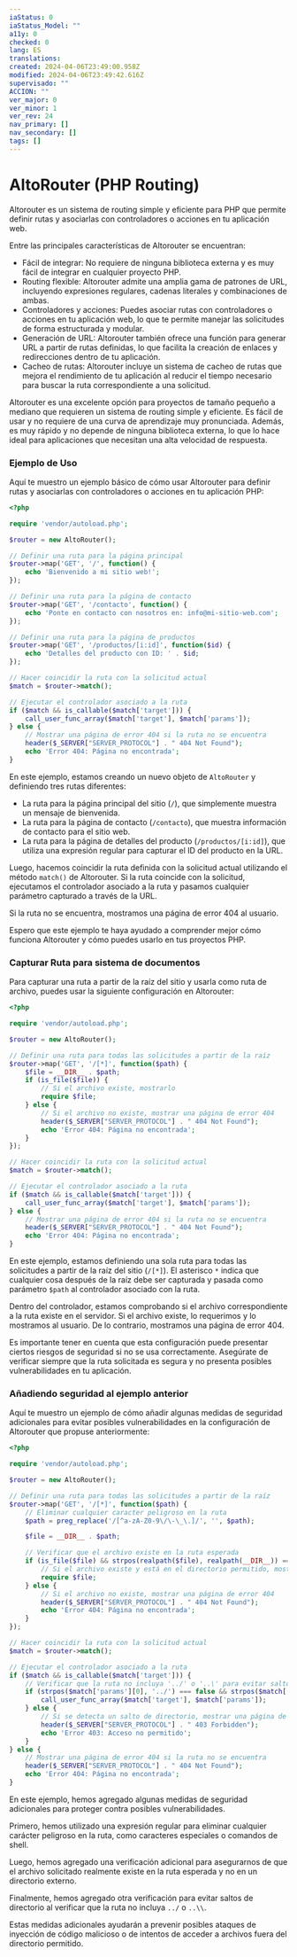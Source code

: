 ```yaml
---
iaStatus: 0
iaStatus_Model: ""
a11y: 0
checked: 0
lang: ES
translations: 
created: 2024-04-06T23:49:00.958Z
modified: 2024-04-06T23:49:42.616Z
supervisado: ""
ACCION: ""
ver_major: 0
ver_minor: 1
ver_rev: 24
nav_primary: []
nav_secondary: []
tags: []
---
```

# AltoRouter (PHP Routing)

Altorouter es un sistema de routing simple y eficiente para PHP que permite definir rutas y asociarlas con controladores o acciones en tu aplicación web.

Entre las principales características de Altorouter se encuentran:

-   Fácil de integrar: No requiere de ninguna biblioteca externa y es muy fácil de integrar en cualquier proyecto PHP.
-   Routing flexible: Altorouter admite una amplia gama de patrones de URL, incluyendo expresiones regulares, cadenas literales y combinaciones de ambas.
-   Controladores y acciones: Puedes asociar rutas con controladores o acciones en tu aplicación web, lo que te permite manejar las solicitudes de forma estructurada y modular.
-   Generación de URL: Altorouter también ofrece una función para generar URL a partir de rutas definidas, lo que facilita la creación de enlaces y redirecciones dentro de tu aplicación.
-   Cacheo de rutas: Altorouter incluye un sistema de cacheo de rutas que mejora el rendimiento de tu aplicación al reducir el tiempo necesario para buscar la ruta correspondiente a una solicitud.

Altorouter es una excelente opción para proyectos de tamaño pequeño a mediano que requieren un sistema de routing simple y eficiente. Es fácil de usar y no requiere de una curva de aprendizaje muy pronunciada. Además, es muy rápido y no depende de ninguna biblioteca externa, lo que lo hace ideal para aplicaciones que necesitan una alta velocidad de respuesta.

### Ejemplo de Uso

Aquí te muestro un ejemplo básico de cómo usar Altorouter para definir rutas y asociarlas con controladores o acciones en tu aplicación PHP:

```php
<?php

require 'vendor/autoload.php';

$router = new AltoRouter();

// Definir una ruta para la página principal
$router->map('GET', '/', function() {
    echo 'Bienvenido a mi sitio web!';
});

// Definir una ruta para la página de contacto
$router->map('GET', '/contacto', function() {
    echo 'Ponte en contacto con nosotros en: info@mi-sitio-web.com';
});

// Definir una ruta para la página de productos
$router->map('GET', '/productos/[i:id]', function($id) {
    echo 'Detalles del producto con ID: ' . $id;
});

// Hacer coincidir la ruta con la solicitud actual
$match = $router->match();

// Ejecutar el controlador asociado a la ruta
if ($match && is_callable($match['target'])) {
    call_user_func_array($match['target'], $match['params']);
} else {
    // Mostrar una página de error 404 si la ruta no se encuentra
    header($_SERVER["SERVER_PROTOCOL"] . " 404 Not Found");
    echo 'Error 404: Página no encontrada';
}
```


En este ejemplo, estamos creando un nuevo objeto de `AltoRouter` y definiendo tres rutas diferentes:

-   La ruta para la página principal del sitio (`/`), que simplemente muestra un mensaje de bienvenida.
-   La ruta para la página de contacto (`/contacto`), que muestra información de contacto para el sitio web.
-   La ruta para la página de detalles del producto (`/productos/[i:id]`), que utiliza una expresión regular para capturar el ID del producto en la URL.

Luego, hacemos coincidir la ruta definida con la solicitud actual utilizando el método `match()` de Altorouter. Si la ruta coincide con la solicitud, ejecutamos el controlador asociado a la ruta y pasamos cualquier parámetro capturado a través de la URL.

Si la ruta no se encuentra, mostramos una página de error 404 al usuario.

Espero que este ejemplo te haya ayudado a comprender mejor cómo funciona Altorouter y cómo puedes usarlo en tus proyectos PHP.

### Capturar Ruta para sistema de documentos

Para capturar una ruta a partir de la raíz del sitio y usarla como ruta de archivo, puedes usar la siguiente configuración en Altorouter:

```php
<?php

require 'vendor/autoload.php';

$router = new AltoRouter();

// Definir una ruta para todas las solicitudes a partir de la raíz
$router->map('GET', '/[*]', function($path) {
    $file = __DIR__ . $path;
    if (is_file($file)) {
        // Si el archivo existe, mostrarlo
        require $file;
    } else {
        // Si el archivo no existe, mostrar una página de error 404
        header($_SERVER["SERVER_PROTOCOL"] . " 404 Not Found");
        echo 'Error 404: Página no encontrada';
    }
});

// Hacer coincidir la ruta con la solicitud actual
$match = $router->match();

// Ejecutar el controlador asociado a la ruta
if ($match && is_callable($match['target'])) {
    call_user_func_array($match['target'], $match['params']);
} else {
    // Mostrar una página de error 404 si la ruta no se encuentra
    header($_SERVER["SERVER_PROTOCOL"] . " 404 Not Found");
    echo 'Error 404: Página no encontrada';
}

```
En este ejemplo, estamos definiendo una sola ruta para todas las solicitudes a partir de la raíz del sitio (`/[*]`). El asterisco `*` indica que cualquier cosa después de la raíz debe ser capturada y pasada como parámetro `$path` al controlador asociado con la ruta.

Dentro del controlador, estamos comprobando si el archivo correspondiente a la ruta existe en el servidor. Si el archivo existe, lo requerimos y lo mostramos al usuario. De lo contrario, mostramos una página de error 404.

Es importante tener en cuenta que esta configuración puede presentar ciertos riesgos de seguridad si no se usa correctamente. Asegúrate de verificar siempre que la ruta solicitada es segura y no presenta posibles vulnerabilidades en tu aplicación.

### Añadiendo seguridad al ejemplo anterior

Aquí te muestro un ejemplo de cómo añadir algunas medidas de seguridad adicionales para evitar posibles vulnerabilidades en la configuración de Altorouter que propuse anteriormente:

```php
<?php

require 'vendor/autoload.php';

$router = new AltoRouter();

// Definir una ruta para todas las solicitudes a partir de la raíz
$router->map('GET', '/[*]', function($path) {
    // Eliminar cualquier caracter peligroso en la ruta
    $path = preg_replace('/[^a-zA-Z0-9\/\-\_\.]/', '', $path);

    $file = __DIR__ . $path;

    // Verificar que el archivo existe en la ruta esperada
    if (is_file($file) && strpos(realpath($file), realpath(__DIR__)) === 0) {
        // Si el archivo existe y está en el directorio permitido, mostrarlo
        require $file;
    } else {
        // Si el archivo no existe, mostrar una página de error 404
        header($_SERVER["SERVER_PROTOCOL"] . " 404 Not Found");
        echo 'Error 404: Página no encontrada';
    }
});

// Hacer coincidir la ruta con la solicitud actual
$match = $router->match();

// Ejecutar el controlador asociado a la ruta
if ($match && is_callable($match['target'])) {
    // Verificar que la ruta no incluya '../' o '..\' para evitar saltos de directorio
    if (strpos($match['params'][0], '../') === false && strpos($match['params'][0], '..\\') === false) {
        call_user_func_array($match['target'], $match['params']);
    } else {
        // Si se detecta un salto de directorio, mostrar una página de error 403
        header($_SERVER["SERVER_PROTOCOL"] . " 403 Forbidden");
        echo 'Error 403: Acceso no permitido';
    }
} else {
    // Mostrar una página de error 404 si la ruta no se encuentra
    header($_SERVER["SERVER_PROTOCOL"] . " 404 Not Found");
    echo 'Error 404: Página no encontrada';
}

```

En este ejemplo, hemos agregado algunas medidas de seguridad adicionales para proteger contra posibles vulnerabilidades.

Primero, hemos utilizado una expresión regular para eliminar cualquier carácter peligroso en la ruta, como caracteres especiales o comandos de shell.

Luego, hemos agregado una verificación adicional para asegurarnos de que el archivo solicitado realmente existe en la ruta esperada y no en un directorio externo.

Finalmente, hemos agregado otra verificación para evitar saltos de directorio al verificar que la ruta no incluya `../` o `..\\`.

Estas medidas adicionales ayudarán a prevenir posibles ataques de inyección de código malicioso o de intentos de acceder a archivos fuera del directorio permitido.

